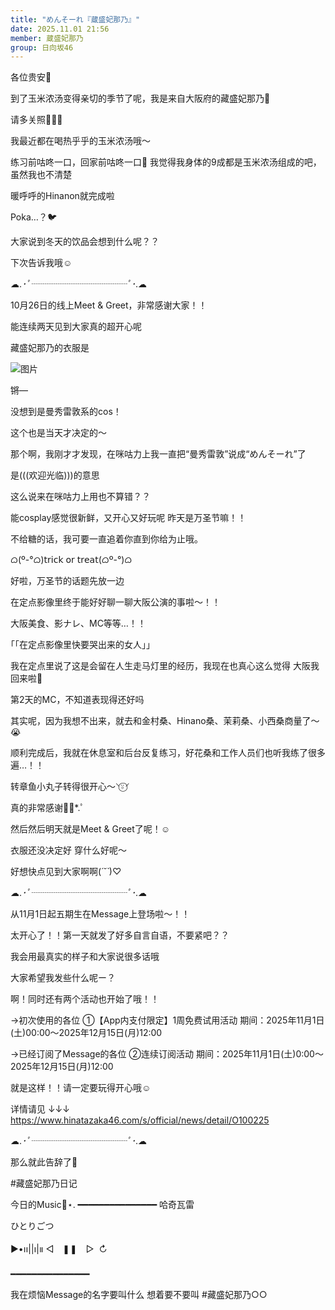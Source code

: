 ```yaml
---
title: "めんそーれ『蔵盛妃那乃』"
date: 2025.11.01 21:56
member: 蔵盛妃那乃
group: 日向坂46
---
```


各位贵安🍵


到了玉米浓汤变得亲切的季节了呢，我是来自大阪府的藏盛妃那乃🪭


请多关照🙇🏻‍♀️



我最近都在喝热乎乎的玉米浓汤哦〜

练习前咕咚一口，回家前咕咚一口🌽
我觉得我身体的9成都是玉米浓汤组成的吧，虽然我也不清楚


暖呼呼的Hinanon就完成啦

Poka…？🐦


大家说到冬天的饮品会想到什么呢？？


下次告诉我哦☺︎


☁︎.*･ﾟ┈┈┈┈┈┈┈┈┈┈┈ﾟ･*.︎︎☁︎︎︎︎

10月26日的线上Meet & Greet，非常感谢大家！！


能连续两天见到大家真的超开心呢


藏盛妃那乃的衣服是


![图片](https://cdn.hinatazaka46.com/files/14/diary/official/member/moblog/202511/mobdFsA8w.jpg)

锵—



没想到是曼秀雷敦系的cos！

这个也是当天才决定的〜




那个啊，我刚才才发现，在咪咕力上我一直把“曼秀雷敦”说成“めんそーれ”了



是(((欢迎光临)))的意思



这么说来在咪咕力上用也不算错？？


能cosplay感觉很新鲜，又开心又好玩呢
昨天是万圣节嘛！！

不给糖的话，我可要一直追着你直到你给为止哦。

ᜊ(º-°ᜊ)𝗍𝗋𝗂𝖼𝗄 𝗈𝗋 𝗍𝗋𝖾𝖺𝗍(ᜊº-°)ᜊ


好啦，万圣节的话题先放一边



在定点影像里终于能好好聊一聊大阪公演的事啦〜！！

大阪美食、影ナレ、MC等等…！！


｢｢在定点影像里快要哭出来的女人｣｣

我在定点里说了这是会留在人生走马灯里的经历，我现在也真心这么觉得
大阪我回来啦🐙



第2天的MC，不知道表现得还好吗

其实呢，因为我想不出来，就去和金村桑、Hinano桑、茉莉桑、小西桑商量了〜😭

顺利完成后，我就在休息室和后台反复练习，好花桑和工作人员们也听我练了很多遍…！！


转章鱼小丸子转得很开心〜⸌⍤⃝⸍

真的非常感谢❁⃘*.ﾟ




然后然后明天就是Meet & Greet了呢！☺︎

衣服还没决定好
穿什么好呢〜


好想快点见到大家啊啊(*´˘`*)♡


☁︎.*･ﾟ┈┈┈┈┈┈┈┈┈┈┈ﾟ･*.︎︎☁︎︎︎︎

从11月1日起五期生在Message上登场啦〜！！


太开心了！！第一天就发了好多自言自语，不要紧吧？？

我会用最真实的样子和大家说很多话哦

大家希望我发些什么呢ー？


啊！同时还有两个活动也开始了哦！！

→初次使用的各位
①【App内支付限定】1周免费试用活动
期间：2025年11月1日(土)00:00～2025年12月15日(月)12:00

→已经订阅了Message的各位
②连续订阅活动
期间：2025年11月1日(土)0:00～2025年12月15日(月)12:00


就是这样！！请一定要玩得开心哦☺︎


详情请见
↓↓↓
https://www.hinatazaka46.com/s/official/news/detail/O100225


☁︎.*･ﾟ┈┈┈┈┈┈┈┈┈┈┈ﾟ･*.︎︎☁︎︎︎︎

那么就此告辞了🪭


#藏盛妃那乃日记



今日的Music📼⋆.
━━━━━━━━━━━━━━━
哈奇瓦雷

ひとりごつ

▶︎•၊၊||၊|။ ◁　❚❚　▷  ↻

━━━━━━━━━━━━━━━




我在烦恼Message的名字要叫什么
想着要不要叫 #藏盛妃那乃○○